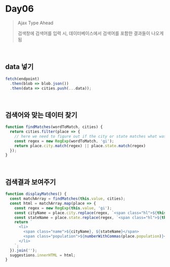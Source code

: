 # Day06

>  Ajax Type Ahead
>
> 검색창에 검색어를 입력 시, 데이터베이스에서 검색어를 포함한 결과들이 나오게 됨

<br>

## data 넣기

```jsx
fetch(endpoint)
  .then(blob => blob.json())
  .then(data => cities.push(...data));
```

<br>



## 검색어와 맞는 데이터 찾기

```jsx
function findMatches(wordToMatch, cities) {
  return cities.filter(place => {
    // here we need to figure out if the city or state matches what was searched
    const regex = new RegExp(wordToMatch, 'gi');
    return place.city.match(regex) || place.state.match(regex)
  });
}
```

<br>



## 검색결과 보여주기

```jsx
function displayMatches() {
  const matchArray = findMatches(this.value, cities);
  const html = matchArray.map(place => {
    const regex = new RegExp(this.value, 'gi');
    const cityName = place.city.replace(regex, `<span class="hl">${this.value}</span>`);
    const stateName = place.state.replace(regex, `<span class="hl">${this.value}</span>`);
    return `
      <li>
        <span class="name">${cityName}, ${stateName}</span>
        <span class="population">${numberWithCommas(place.population)}</span>
      </li>
    `;
  }).join('');
  suggestions.innerHTML = html;
}
```